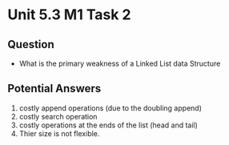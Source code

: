 # Unit 5.3 M1 Task 2

## Question
- What is the primary weakness of a Linked List data Structure

## Potential Answers
1. costly append operations (due to the doubling append)
2. costly search operation
3. costly operations at the ends of the list (head and tail)
4. Thier size is not flexible. 
